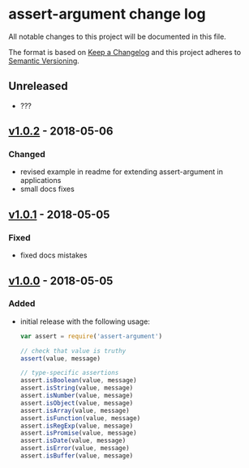 # assert-argument change log

All notable changes to this project will be documented in this file.

The format is based on [Keep a Changelog](http://keepachangelog.com/) and this project adheres to [Semantic Versioning](http://semver.org/).

## Unreleased

* ???

## [v1.0.2] - 2018-05-06

### Changed
- revised example in readme for extending assert-argument in applications
- small docs fixes

## [v1.0.1] - 2018-05-05

### Fixed
- fixed docs mistakes

## [v1.0.0] - 2018-05-05

### Added
- initial release with the following usage:
  ```js
  var assert = require('assert-argument')

  // check that value is truthy
  assert(value, message)

  // type-specific assertions
  assert.isBoolean(value, message)
  assert.isString(value, message)
  assert.isNumber(value, message)
  assert.isObject(value, message)
  assert.isArray(value, message)
  assert.isFunction(value, message)
  assert.isRegExp(value, message)
  assert.isPromise(value, message)
  assert.isDate(value, message)
  assert.isError(value, message)
  assert.isBuffer(value, message)
  ```

[v1.0.2]: https://github.com/sethvincent/assert-argument/compare/v1.0.1...v1.0.2
[v1.0.1]: https://github.com/sethvincent/assert-argument/compare/v1.0.0...v1.0.1
[v1.0.0]: https://github.com/sethvincent/assert-argument/tree/v1.0.0
